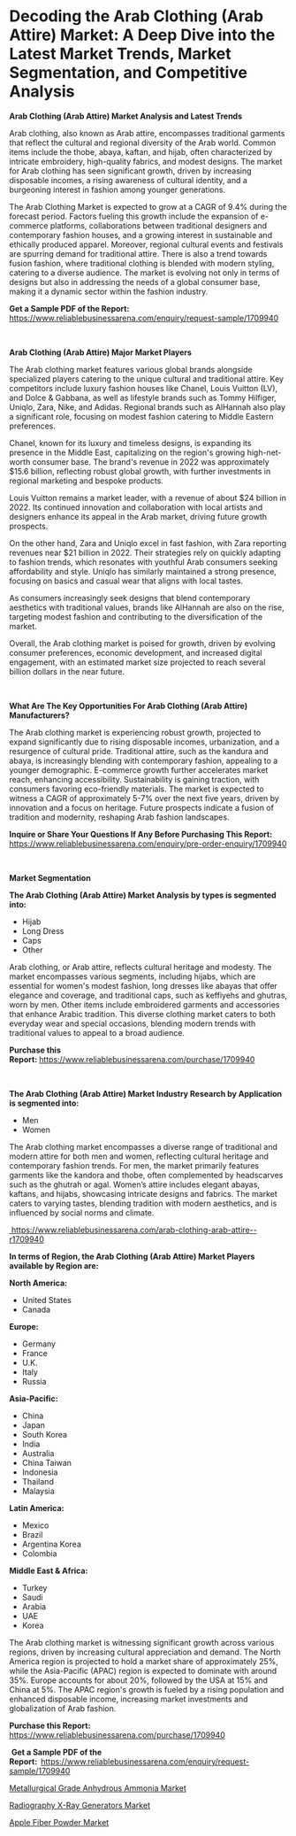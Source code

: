 <p><h1>Decoding the Arab Clothing (Arab Attire) Market: A Deep Dive into the Latest Market Trends, Market Segmentation, and Competitive Analysis</h1></p><p><strong>Arab Clothing (Arab Attire) Market Analysis and Latest Trends</strong></p>
<p><p>Arab clothing, also known as Arab attire, encompasses traditional garments that reflect the cultural and regional diversity of the Arab world. Common items include the thobe, abaya, kaftan, and hijab, often characterized by intricate embroidery, high-quality fabrics, and modest designs. The market for Arab clothing has seen significant growth, driven by increasing disposable incomes, a rising awareness of cultural identity, and a burgeoning interest in fashion among younger generations.</p><p>The Arab Clothing Market is expected to grow at a CAGR of 9.4% during the forecast period. Factors fueling this growth include the expansion of e-commerce platforms, collaborations between traditional designers and contemporary fashion houses, and a growing interest in sustainable and ethically produced apparel. Moreover, regional cultural events and festivals are spurring demand for traditional attire. There is also a trend towards fusion fashion, where traditional clothing is blended with modern styling, catering to a diverse audience. The market is evolving not only in terms of designs but also in addressing the needs of a global consumer base, making it a dynamic sector within the fashion industry.</p></p>
<p><strong>Get a Sample PDF of the Report:&nbsp;</strong> <a href="https://www.reliablebusinessarena.com/enquiry/request-sample/1709940?utm_campaign=2136&utm_medium=2&utm_source=Github&utm_content=ia&utm_term=27032025&utm_id=arab-clothing-arab-attire">https://www.reliablebusinessarena.com/enquiry/request-sample/1709940</a></p>
<p>&nbsp;</p>
<p><strong>Arab Clothing (Arab Attire) Major Market Players</strong></p>
<p><p>The Arab clothing market features various global brands alongside specialized players catering to the unique cultural and traditional attire. Key competitors include luxury fashion houses like Chanel, Louis Vuitton (LV), and Dolce & Gabbana, as well as lifestyle brands such as Tommy Hilfiger, Uniqlo, Zara, Nike, and Adidas. Regional brands such as AlHannah also play a significant role, focusing on modest fashion catering to Middle Eastern preferences.</p><p>Chanel, known for its luxury and timeless designs, is expanding its presence in the Middle East, capitalizing on the region's growing high-net-worth consumer base. The brand's revenue in 2022 was approximately $15.6 billion, reflecting robust global growth, with further investments in regional marketing and bespoke products.</p><p>Louis Vuitton remains a market leader, with a revenue of about $24 billion in 2022. Its continued innovation and collaboration with local artists and designers enhance its appeal in the Arab market, driving future growth prospects.</p><p>On the other hand, Zara and Uniqlo excel in fast fashion, with Zara reporting revenues near $21 billion in 2022. Their strategies rely on quickly adapting to fashion trends, which resonates with youthful Arab consumers seeking affordability and style. Uniqlo has similarly maintained a strong presence, focusing on basics and casual wear that aligns with local tastes.</p><p>As consumers increasingly seek designs that blend contemporary aesthetics with traditional values, brands like AlHannah are also on the rise, targeting modest fashion and contributing to the diversification of the market.</p><p>Overall, the Arab clothing market is poised for growth, driven by evolving consumer preferences, economic development, and increased digital engagement, with an estimated market size projected to reach several billion dollars in the near future.</p></p>
<p>&nbsp;</p>
<p><strong>What Are The Key Opportunities For Arab Clothing (Arab Attire) Manufacturers?</strong></p>
<p><p>The Arab clothing market is experiencing robust growth, projected to expand significantly due to rising disposable incomes, urbanization, and a resurgence of cultural pride. Traditional attire, such as the kandura and abaya, is increasingly blending with contemporary fashion, appealing to a younger demographic. E-commerce growth further accelerates market reach, enhancing accessibility. Sustainability is gaining traction, with consumers favoring eco-friendly materials. The market is expected to witness a CAGR of approximately 5-7% over the next five years, driven by innovation and a focus on heritage. Future prospects indicate a fusion of tradition and modernity, reshaping Arab fashion landscapes.</p></p>
<p><strong>Inquire or Share Your Questions If Any Before Purchasing This Report:</strong> <a href="https://www.reliablebusinessarena.com/enquiry/pre-order-enquiry/1709940?utm_campaign=2136&utm_medium=2&utm_source=Github&utm_content=ia&utm_term=27032025&utm_id=arab-clothing-arab-attire">https://www.reliablebusinessarena.com/enquiry/pre-order-enquiry/1709940</a></p>
<p>&nbsp;</p>
<p><strong>Market Segmentation</strong></p>
<p><strong>The Arab Clothing (Arab Attire) Market Analysis by types is segmented into:</strong></p>
<p><ul><li>Hijab</li><li>Long Dress</li><li>Caps</li><li>Other</li></ul></p>
<p><p>Arab clothing, or Arab attire, reflects cultural heritage and modesty. The market encompasses various segments, including hijabs, which are essential for women's modest fashion, long dresses like abayas that offer elegance and coverage, and traditional caps, such as keffiyehs and ghutras, worn by men. Other items include embroidered garments and accessories that enhance Arabic tradition. This diverse clothing market caters to both everyday wear and special occasions, blending modern trends with traditional values to appeal to a broad audience.</p></p>
<p><strong>Purchase this Report:&nbsp;</strong><a href="https://www.reliablebusinessarena.com/purchase/1709940?utm_campaign=2136&utm_medium=2&utm_source=Github&utm_content=ia&utm_term=27032025&utm_id=arab-clothing-arab-attire">https://www.reliablebusinessarena.com/purchase/1709940</a></p>
<p>&nbsp;</p>
<p><strong>The Arab Clothing (Arab Attire) Market Industry Research by Application is segmented into:</strong></p>
<p><ul><li>Men</li><li>Women</li></ul></p>
<p><p>The Arab clothing market encompasses a diverse range of traditional and modern attire for both men and women, reflecting cultural heritage and contemporary fashion trends. For men, the market primarily features garments like the kandora and thobe, often complemented by headscarves such as the ghutrah or agal. Women’s attire includes elegant abayas, kaftans, and hijabs, showcasing intricate designs and fabrics. The market caters to varying tastes, blending tradition with modern aesthetics, and is influenced by social norms and climate.</p></p>
<p><a href="https://www.reliablebusinessarena.com/arab-clothing-arab-attire--r1709940?utm_campaign=2136&utm_medium=2&utm_source=Github&utm_content=ia&utm_term=27032025&utm_id=arab-clothing-arab-attire">&nbsp;https://www.reliablebusinessarena.com/arab-clothing-arab-attire--r1709940</a></p>
<p><strong>In terms of Region, the Arab Clothing (Arab Attire) Market Players available by Region are:</strong></p>
<p>
    <p> <strong> North America: </strong>
        <ul>
            <li>United States</li>
            <li>Canada</li>
        </ul>
        </p> 
    <p> <strong> Europe: </strong>
        <ul>
            <li>Germany</li>
            <li>France</li>
            <li>U.K.</li>
            <li>Italy</li>
            <li>Russia</li>
        </ul>
        </p> 
    <p> <strong> Asia-Pacific: </strong>
        <ul>
            <li>China</li>
            <li>Japan</li>
            <li>South Korea</li>
            <li>India</li>
            <li>Australia</li>
            <li>China Taiwan</li>
            <li>Indonesia</li>
            <li>Thailand</li>
            <li>Malaysia</li>
        </ul>
        </p> 
    <p> <strong> Latin America: </strong>
        <ul>
            <li>Mexico</li>
            <li>Brazil</li>
            <li>Argentina Korea</li>
            <li>Colombia</li>
        </ul>
        </p> 
    <p> <strong> Middle East & Africa: </strong>
        <ul>
            <li>Turkey</li>
            <li>Saudi</li>
            <li>Arabia</li>
            <li>UAE</li>
            <li>Korea</li>
        </ul>
    </p>
    </p>
<p><p>The Arab clothing market is witnessing significant growth across various regions, driven by increasing cultural appreciation and demand. The North America region is projected to hold a market share of approximately 25%, while the Asia-Pacific (APAC) region is expected to dominate with around 35%. Europe accounts for about 20%, followed by the USA at 15% and China at 5%. The APAC region's growth is fueled by a rising population and enhanced disposable income, increasing market investments and globalization of Arab fashion.</p></p>
<p><strong>Purchase this Report: </strong><a href="https://www.reliablebusinessarena.com/purchase/1709940?utm_campaign=2136&utm_medium=2&utm_source=Github&utm_content=ia&utm_term=27032025&utm_id=arab-clothing-arab-attire">https://www.reliablebusinessarena.com/purchase/1709940</a></p>
<p>&nbsp;<strong>Get a Sample PDF of the Report:&nbsp;&nbsp;</strong><a href="https://www.reliablebusinessarena.com/enquiry/request-sample/1709940?utm_campaign=2136&utm_medium=2&utm_source=Github&utm_content=ia&utm_term=27032025&utm_id=arab-clothing-arab-attire">https://www.reliablebusinessarena.com/enquiry/request-sample/1709940</a></p>
<p><strong></strong></p>
<p><p><a href="https://github.com/signallaikun/Market-Research-Report-List-1/blob/main/metallurgical-grade-anhydrous-ammonia-market.md?utm_campaign=2136&utm_medium=2&utm_source=Github&utm_content=ia&utm_term=27032025&utm_id=arab-clothing-arab-attire">Metallurgical Grade Anhydrous Ammonia Market</a></p><p><a href="https://github.com/gunbybeahmg1/Market-Research-Report-List-1/blob/main/radiography-x-ray-generators-market.md?utm_campaign=2136&utm_medium=2&utm_source=Github&utm_content=ia&utm_term=27032025&utm_id=arab-clothing-arab-attire">Radiography X-Ray Generators Market</a></p><p><a href="https://github.com/mateyappiazo/Market-Research-Report-List-1/blob/main/apple-fiber-powder-market.md?utm_campaign=2136&utm_medium=2&utm_source=Github&utm_content=ia&utm_term=27032025&utm_id=arab-clothing-arab-attire">Apple Fiber Powder Market</a></p></p>
